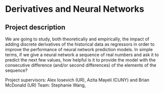 # Derivatives and Neural Networks

## Project description
We are going to study, both theoretically and empirically, the impact of adding discrete derivatives of the historical data as regressors in order to improve the performance of neural network prediction models. In simple terms, if we give a neural network a sequence of real numbers and ask it to predict the next few values, how helpful is it to provide the model with the consecutive difference (and/or second differences) of the elements of the sequence? 

Project supervisors: Alex Iosevich (UR), Azita Mayeli (CUNY) and Brian McDonald (UR)
Team: Stephanie Wang, 